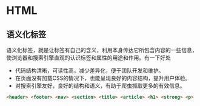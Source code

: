 # HTML

## 语义化标签

语义化标签，就是让标签有自己的含义，利用本身传达它所包含内容的一些信息，使浏览器和搜索引擎直观的认识标签和属性的用途和作用。有一下好处
* 代码结构清晰，可读性高，减少差异化，便于团队开发和维护。
* 在页面没有加载CSS的情况下，也能呈现良好的内容结构，提升用户体验。
* 对搜索引擎友好，良好的结构和语义，有助于爬虫抓取更多的有效信息。

```html
<header> <footer> <nav> <section> <title> <article> <h1> <strong> <p>
```

